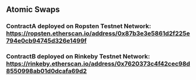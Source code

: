 ## Atomic Swaps

### ContractA deployed on Ropsten Testnet Network: https://ropsten.etherscan.io/address/0x87b3e3e5861d2f225e794e0cb94745d326e1499f

### ContractB deployed on Rinkeby Testnet Network: https://rinkeby.etherscan.io/address/0x7620373c4f42cec98d8550998ab01d0dcafa69d2
